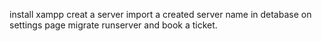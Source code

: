 install xampp
creat a server
import a created server name in detabase on settings page
migrate
runserver and book a ticket.
